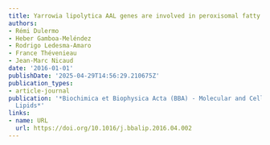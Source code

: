 ```yaml
---
title: Yarrowia lipolytica AAL genes are involved in peroxisomal fatty acid activation
authors:
- Rémi Dulermo
- Heber Gamboa‐Meléndez
- Rodrigo Ledesma‐Amaro
- France Thévenieau
- Jean‐Marc Nicaud
date: '2016-01-01'
publishDate: '2025-04-29T14:56:29.210675Z'
publication_types:
- article-journal
publication: '*Biochimica et Biophysica Acta (BBA) - Molecular and Cell Biology of
  Lipids*'
links:
- name: URL
  url: https://doi.org/10.1016/j.bbalip.2016.04.002
---
```

